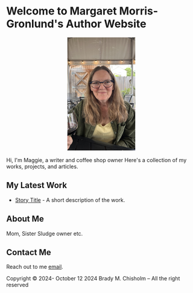 # Welcome to Margaret Morris-Gronlund's Author Website
<p align="center">
  <a href="[https://getbootstrap.com/](https://github.com/bchisholm08/mmgWrites.github.io/blob/main/)">
    <img src="images/mmgHeadShot.jpg" alt="mmgHeadshot" width="180" height="300">
  </a>
</p>

Hi, I'm Maggie, a writer and coffee shop owner Here's a collection of my works, projects, and articles. 

## My Latest Work
- [Story Title](link-to-story) - A short description of the work.

## About Me
Mom, Sister Sludge owner etc. 

## Contact Me
Reach out to me [email](mailto:your-email@example.com).










Copyright © 2024- October 12 2024 Brady M. Chisholm – All the right reserved
